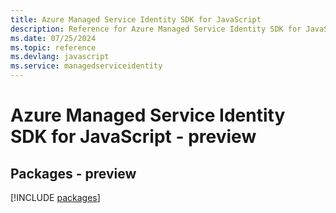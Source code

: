 ```yaml
---
title: Azure Managed Service Identity SDK for JavaScript
description: Reference for Azure Managed Service Identity SDK for JavaScript
ms.date: 07/25/2024
ms.topic: reference
ms.devlang: javascript
ms.service: managedserviceidentity
---
```

# Azure Managed Service Identity SDK for JavaScript - preview
## Packages - preview
[!INCLUDE [packages](managed-service-identity-index.md)]